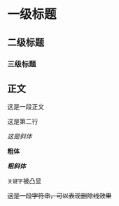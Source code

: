# 一级标题
## 二级标题
### 三级标题

## 正文
这是一段正文

这是第二行

*这是斜体*

**粗体**

***粗斜体***

`关键字`被凸显

~~这是一段字符串，可以表现删除线效果~~


